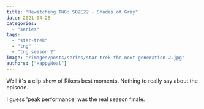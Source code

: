 ```yaml
---
title: "Rewatching TNG: S02E22 - Shades of Gray"
date: 2021-04-28
categories: 
  - "series"
tags: 
  - "star-trek"
  - "tng"
  - "tng season 2"
image: "/images/posts/series/star-trek-the-next-generation-2.jpg"
authors: ["HappyNeal"]
---
```


Well it's a clip show of Rikers best moments. Nothing to really say about the episode.

I guess 'peak performance' was the real season finale.
